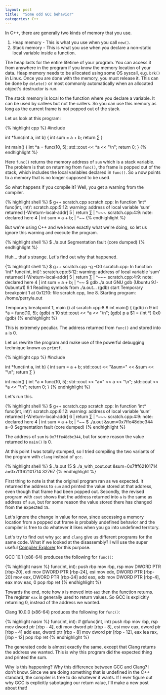```yaml
---
layout: post
title:  "Some odd GCC behavior"
categories: C++
---
```

In C++, there are generally two kinds of memory that you use. 

1. Heap memory - This is what you use when you call `new()`.
1. Stack memory - This is what you use when you declare a non-static local variable inside a function.

The heap lasts for the entire lifetime of your program. You can access it from anywhere in the program if you know the memory location of your data. Heap memory needs to be allocated using some OS syscall, e.g. `brk()` in Linux. Once you are done with the memory, you must release it. This can be done by `delete()` or most commonly automatically when an allocated object's destructor is run.

The stack memory is local to the function where you declare a variable. It can be used by callees but not the callers. So you can use this memory as long as the current frame is not popped out of the stack.

Let us look at this program:

{% highlight cpp %}
#include <iostream>

int *func(int a, int b) {
    int sum = a + b;
    return &sum;
}

int main() {
    int *a = func(10, 5);
    std::cout << *a << "\n";
    return 0;
}
{% endhighlight %}

Here `func()` returns the memory address of `sum` which is a stack variable. The problem is that on returning from `func()`, the frame is popped out of the stack, which includes the local variables declared in `func()`. So `a` now points to a memory that is no longer supposed to be used.

So what happens if you compile it? Well, you get a warning from the compiler.

{% highlight shell %}
$ g++ scratch.cpp
scratch.cpp: In function ‘int* func(int, int)’:
scratch.cpp:5:12: warning: address of local variable ‘sum’ returned [-Wreturn-local-addr]
    5 |     return &sum;
      |            ^~~~
scratch.cpp:4:9: note: declared here
    4 |     int sum = a + b;
      |         ^~~
{% endhighlight %}

But we're using C++ and we know exactly what we're doing, so let us ignore this warning and execute the program.

{% highlight shell %}
$ ./a.out 
Segmentation fault (core dumped)
{% endhighlight %}

Huh... that's strange. Let's find out why that happened.

{% highlight shell %}
$ g++ scratch.cpp -g -O0
scratch.cpp: In function ‘int* func(int, int)’:
scratch.cpp:5:12: warning: address of local variable ‘sum’ returned [-Wreturn-local-addr]
    5 |     return &sum;
      |            ^~~~
scratch.cpp:4:9: note: declared here
    4 |     int sum = a + b;
      |         ^~~
$ gdb ./a.out 
GNU gdb (Ubuntu 9.1-0ubuntu1) 9.1
Reading symbols from ./a.out...
(gdb) start
Temporary breakpoint 1 at 0x1210: file scratch.cpp, line 8.
Starting program: /home/perry/a.out 

Temporary breakpoint 1, main () at scratch.cpp:8
8       int main() {
(gdb) n
9           int *a = func(10, 5);
(gdb) n
10          std::cout << *a << "\n";
(gdb) p a
$1 = (int *) 0x0
(gdb)
{% endhighlight %}

This is extremely peculiar. The address returned from `func()` and stored into `a` is 0. 

Let us rewrite the program and make use of the powerful debugging technique known as `printf`.

{% highlight cpp %}
#include <iostream>

int *func(int a, int b) {
    int sum = a + b;
    std::cout << "&sum=" << &sum << "\n";
    return &sum;
}

int main() {
    int *a = func(10, 5);
    std::cout << "a=" << a << "\n";
    std::cout << *a << "\n";
    return 0;
}
{% endhighlight %}

Let's run this.

{% highlight shell %}
$ g++ scratch.cpp
scratch.cpp: In function ‘int* func(int, int)’:
scratch.cpp:6:12: warning: address of local variable ‘sum’ returned [-Wreturn-local-addr]
    6 |     return &sum;
      |            ^~~~
scratch.cpp:4:9: note: declared here
    4 |     int sum = a + b;
      |         ^~~
$ ./a.out 
&sum=0x7ffe48dbc344
a=0
Segmentation fault (core dumped)
{% endhighlight %}

The address of `sum` is `0x7ffe48dbc344`, but for some reason the value returned to `main()` is 0.

At this point I was totally stumped, so I tried compiling the two variants of the program with `clang` instead of `gcc`.

{% highlight shell %}
$ ./a.out 
15
$ ./a_with_cout.out 
&sum=0x7fff62101714
a=0x7fff62101714
32767
{% endhighlight %}

First thing to note is that the original program ran as we expected. It returned the address to `sum` and printed the value stored at that address, even though that frame had been popped out.
Secondly, the revised program with `cout` shows that the address returned into `a` is the same as address of `sum`, but for some reason the value stored there has changed from the expected `15`.

Let's ignore the change in value for now, since accessing a memory location from a popped out frame is probably undefined behavior and the compiler is free to do whatever it likes when you go into undefined territory.

Let's try to find out why `gcc` and `clang` give us different programs for the same code. What if we looked at the disassembly? I will use the super useful [Compiler Explorer](https://godbolt.org/) for this purpose.

GCC 10.1 (x86-64) produces the following for `func()`:

{% highlight nasm %}
func(int, int):
        push    rbp
        mov     rbp, rsp
        mov     DWORD PTR [rbp-20], edi
        mov     DWORD PTR [rbp-24], esi
        mov     edx, DWORD PTR [rbp-20]
        mov     eax, DWORD PTR [rbp-24]
        add     eax, edx
        mov     DWORD PTR [rbp-4], eax
        mov     eax, 0
        pop     rbp
        ret
{% endhighlight %}

Towards the end, note how `0` is moved into `eax` then the function returns. The register `eax` is generally used to return values. So GCC is explicitly returning 0, instead of the address we wanted.

Clang 10.0.0 (x86-64) produces the following for `func()`:

{% highlight nasm %}
func(int, int):                              # @func(int, int)
        push    rbp
        mov     rbp, rsp
        mov     dword ptr [rbp - 4], edi
        mov     dword ptr [rbp - 8], esi
        mov     eax, dword ptr [rbp - 4]
        add     eax, dword ptr [rbp - 8]
        mov     dword ptr [rbp - 12], eax
        lea     rax, [rbp - 12]
        pop     rbp
        ret
{% endhighlight %}

The generated code is almost exactly the same, except that Clang returns the address we wanted. This is why this program did the expected thing and printed the sum.

Why is this happening? Why this difference between GCC and Clang? I don't know. Since we are doing something that is undefined in the C++ standard, the compiler is free to do whatever it wants. If I ever figure out why GCC is explicitly sabotaging our return value, I'll make a new post about that!